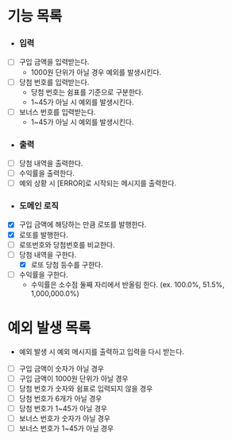 # 기능 목록

- ### 입력
- [ ] 구입 금액을 입력받는다.
  - 1000원 단위가 아닐 경우 예외를 발생시킨다.
- [ ] 당첨 번호를 입력받는다.
  - 당첨 번호는 쉼표를 기준으로 구분한다.
  - 1~45가 아닐 시 예외를 발생시킨다.
- [ ] 보너스 번호를 입력받는다.
  - 1~45가 아닐 시 예외를 발생시킨다.

- ### 출력
- [ ] 당첨 내역을 출력한다.
- [ ] 수익률을 출력한다.
- [ ] 예외 상황 시 [ERROR]로 시작되는 메시지를 출력한다.

- ### 도메인 로직
- [x] 구입 금액에 해당하는 만큼 로또를 발행한다.
 - [x] 로또를 발행한다.
- [ ] 로또번호와 당첨번호를 비교한다.
- [ ] 당첨 내역을 구한다.
  -[x] 로또 당첨 등수를 구한다. 
- [ ] 수익률을 구한다.
  - 수익률은 소수점 둘째 자리에서 반올림 한다. (ex. 100.0%, 51.5%, 1,000,000.0%) 

# 예외 발생 목록
- 예외 발생 시 예외 메시지를 출력하고 입력을 다시 받는다.


- [ ] 구입 금액이 숫자가 아닐 경우
- [ ] 구입 금액이 1000원 단위가 아닐 경우
- [ ] 당첨 번호가 숫자와 쉼표로 입력되지 않을 경우
- [ ] 당첨 번호가 6개가 아닐 경우
- [ ] 당첨 번호가 1~45가 아닐 경우
- [ ] 보너스 번호가 숫자가 아닐 경우
- [ ] 보너스 번호가 1~45가 아닐 경우